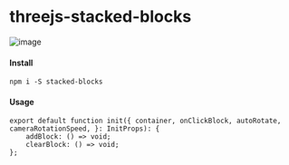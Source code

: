 # threejs-stacked-blocks

![image](https://github.com/lecepin/threejs-stacked-blocks/assets/11046969/c525b214-f49d-4fd5-b2f8-35f7fb594ca4)


#### Install

```
npm i -S stacked-blocks
```

#### Usage

```
export default function init({ container, onClickBlock, autoRotate, cameraRotationSpeed, }: InitProps): {
    addBlock: () => void;
    clearBlock: () => void;
};
```
